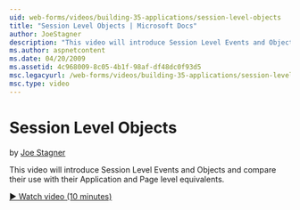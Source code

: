 ```yaml
---
uid: web-forms/videos/building-35-applications/session-level-objects
title: "Session Level Objects | Microsoft Docs"
author: JoeStagner
description: "This video will introduce Session Level Events and Objects and compare their use with their Application and Page level equivalents."
ms.author: aspnetcontent
ms.date: 04/20/2009
ms.assetid: 4c968009-8c05-4b1f-98af-df48dc0f93d5
msc.legacyurl: /web-forms/videos/building-35-applications/session-level-objects
msc.type: video
---
```

Session Level Objects
====================
by [Joe Stagner](https://github.com/JoeStagner)

This video will introduce Session Level Events and Objects and compare their use with their Application and Page level equivalents.

[&#9654; Watch video (10 minutes)](https://channel9.msdn.com/Blogs/ASP-NET-Site-Videos/session-level-objects)
